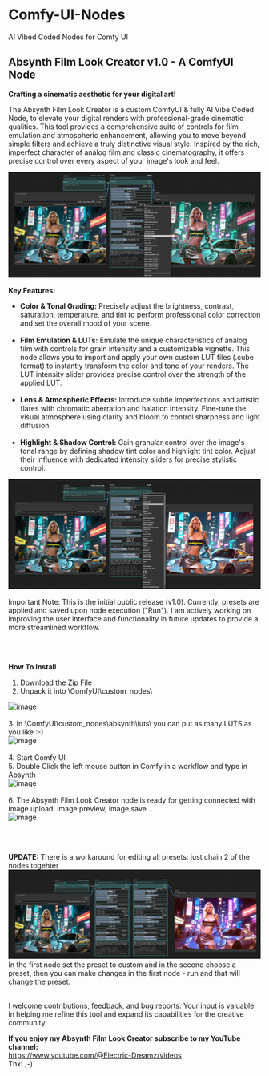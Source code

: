 # Comfy-UI-Nodes
AI Vibed Coded Nodes for Comfy UI

<strong><h2>Absynth Film Look Creator v1.0 - A ComfyUI Node</h2></strong>
<strong>Crafting a cinematic aesthetic for your digital art!</strong>

The Absynth Film Look Creator is a custom ComfyUI & fully AI Vibe Coded Node, to elevate your digital renders with professional-grade cinematic qualities. This tool provides a comprehensive suite of controls for film emulation and atmospheric enhancement, allowing you to move beyond simple filters and achieve a truly distinctive visual style. Inspired by the rich, imperfect character of analog film and classic cinematography, it offers precise control over every aspect of your image's look and feel.

  <div class="image-container">
    <img src="https://raw.githubusercontent.com/Absynth-Vibe-Coding/Comfy-UI-Nodes/main/absynth-film-look-creator-node-comfy-ui_3.png"
         alt="Absynth Film Look Creator Node 3">


<strong>Key Features:</strong>

<ul>
      <li><strong>Color & Tonal Grading:</strong> Precisely adjust the brightness, contrast, saturation, temperature, and tint to perform professional color correction and set the overall mood of your scene.</li><br>
      <li><strong>Film Emulation & LUTs:</strong> Emulate the unique characteristics of analog film with controls for grain intensity and a customizable vignette. This node allows you to import and apply your own custom LUT files (.cube format) to instantly transform the color and tone of your renders. The LUT intensity slider provides precise control over the strength of the applied LUT.</li><br>
      <li><strong>Lens & Atmospheric Effects:</strong> Introduce subtle imperfections and artistic flares with chromatic aberration and halation intensity. Fine-tune the visual atmosphere using clarity and bloom to control sharpness and light diffusion.</li><br>
      <li><strong>Highlight & Shadow Control:</strong> Gain granular control over the image's tonal range by defining shadow tint color and highlight tint color. Adjust their influence with dedicated intensity sliders for precise stylistic control.</li>
    </ul>

    
  </div>
  <div class="image-container">
    <img src="https://raw.githubusercontent.com/Absynth-Vibe-Coding/Comfy-UI-Nodes/main/absynth-film-look-creator-node-comfy-ui_4.png"
         alt="Absynth Film Look Creator Node 4">


Important Note: This is the initial public release (v1.0). Currently, presets are applied and saved upon node execution ("Run"). I am actively working on improving the user interface and functionality in future updates to provide a more streamlined workflow.


<br> <br>

<strong>How To Install</strong>
1. Download the Zip File
2. Unpack it into \ComfyUI\custom_nodes\ <br>
<img width="446" height="161" alt="image" src="https://github.com/user-attachments/assets/7f73c524-188a-4447-bd90-69878001648f"/>
<br>
<br>
3. In \ComfyUI\custom_nodes\absynth\luts\ you can put as many LUTS as you like :-) <br>
<img width="498" height="236" alt="image" src="https://github.com/user-attachments/assets/5ea717c3-3ab8-4de7-aeb6-5f7d74f9f75d" />
<br>
<br>
4. Start Comfy UI
<br>
5. Double Click the left mouse button in Comfy in a workflow and type in Absynth <br>
<img width="842" height="178" alt="image" src="https://github.com/user-attachments/assets/ce8fc375-433d-4718-914e-a69de1057294" />
<br>
<br>
6. The Absynth Film Look Creator node is ready for getting connected with image upload, image preview, image save... <br>
<img width="362" height="769" alt="image" src="https://github.com/user-attachments/assets/2d57513b-1af6-44ae-9ca0-1504ab0f27ed" />
 
<br> <br>


<strong>UPDATE:</strong> There is a workaround for editing all presets: just chain 2 of the nodes togehter 
<img src="https://github.com/Absynth-Vibe-Coding/Comfy-UI-Nodes/blob/main/absynth-film-look-creator-node-comfy-ui_5.png">
In the first node set the preset to custom and in the second choose a preset, then you can make changes in the first node - run and that will change the preset.
<br><br>

I welcome contributions, feedback, and bug reports. Your input is valuable in helping me refine this tool and expand its capabilities for the creative community.

<strong>If you enjoy my Absynth Film Look Creator subscribe to my YouTube channel:</strong> <br>
https://www.youtube.com/@Electric-Dreamz/videos 
<br>
Thx! ;-)




